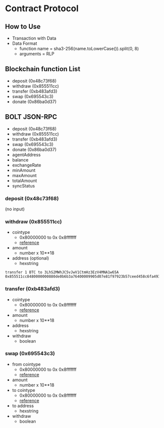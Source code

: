 # Contract Protocol
## How to Use
- Transaction with Data
- Data Format
  - function name = sha3-256(name.toLowerCase()).split(0, 8)
  - arguments = RLP

## Blockchain function List
- deposit (0x48c73f68)
- withdraw (0x855511cc)
- transfer (0xb483afd3)
- swap (0x695543c3)
- donate (0x86ba0d37)

## BOLT JSON-RPC
- deposit (0x48c73f68)
- withdraw (0x855511cc)
- transfer (0xb483afd3)
- swap (0x695543c3)
- donate (0x86ba0d37)
- agentAddress
- balance
- exchangeRate
- minAmount
- maxAmount
- totalAmount
- syncStatus

### deposit (0x48c73f68)
(no input)

### withdraw (0x855511cc)
- cointype
  - 0x80000000 to 0x 0x8fffffff
  - [reference](https://github.com/satoshilabs/slips/blob/master/slip-0044.md)
- amount
  - number x 10**18
- address (optional)
  - hexstring

```
transfer 1 BTC to 3LhS2MWhJC5vJwV1CtmHz3EzV4MNA1w65A
0x855511cc8480000000880de0b6b3a76400009905d07e81f97923b57ceed458c6fa493511545397537a73e5f5
```

### transfer (0xb483afd3)
- cointype
  - 0x80000000 to 0x 0x8fffffff
  - [reference](https://github.com/satoshilabs/slips/blob/master/slip-0044.md)
- amount
  - number x 10**18
- address
  - hexstring
- withdraw
  - boolean

### swap (0x695543c3)
- from cointype
  - 0x80000000 to 0x 0x8fffffff
  - [reference](https://github.com/satoshilabs/slips/blob/master/slip-0044.md)
- amount
  - number x 10**18
- to cointype
  - 0x80000000 to 0x 0x8fffffff
  - [reference](https://github.com/satoshilabs/slips/blob/master/slip-0044.md)
- to address
  - hexstring
- withdraw
  - boolean
